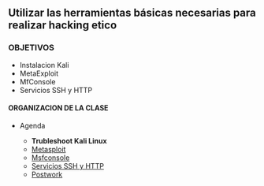 ## Utilizar las herramientas básicas necesarias para realizar hacking etico

### OBJETIVOS 

- Instalacion Kali 
- MetaExploit
- MfConsole
- Servicios SSH y HTTP


#### ORGANIZACION DE LA CLASE 

- Agenda

	- **Trubleshoot Kali Linux**
	- [Metasploit](Ejemplo-01)
	- [Msfconsole](Msfconsole)
	- [Servicios SSH y HTTP](servicios)
	- [Postwork](postwork)
	

